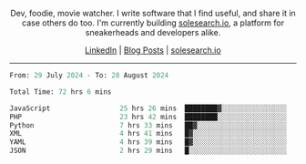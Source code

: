 <p align="center">Dev, foodie, movie watcher. I write software that I find useful, and share it in case others do too. I'm currently building <a href="https://solesearch.io">solesearch.io</a>, a platform for sneakerheads and developers alike.</p>
<p align="center">
  <a href="https://www.linkedin.com/in/peter-rauscher">LinkedIn</a>
  |
  <a href="https://dev.to/peterrauscher">Blog Posts</a>
  |
  <a href="https://solesearch.io">solesearch.io</a>
</p>
<hr/>
<!--START_SECTION:waka-->

```python
From: 29 July 2024 - To: 28 August 2024

Total Time: 72 hrs 6 mins

JavaScript                 25 hrs 26 mins  ████████▓░░░░░░░░░░░░░░░░   34.14 %
PHP                        23 hrs 42 mins  ████████░░░░░░░░░░░░░░░░░   31.80 %
Python                     7 hrs 33 mins   ██▓░░░░░░░░░░░░░░░░░░░░░░   10.15 %
XML                        4 hrs 41 mins   █▓░░░░░░░░░░░░░░░░░░░░░░░   06.30 %
YAML                       4 hrs 39 mins   █▓░░░░░░░░░░░░░░░░░░░░░░░   06.24 %
JSON                       2 hrs 29 mins   █░░░░░░░░░░░░░░░░░░░░░░░░   03.34 %
```

<!--END_SECTION:waka-->

